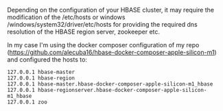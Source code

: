 Depending on the configuration of your HBASE cluster, it may require the modification of the /etc/hosts or windows /windows/system32/driver/etc/hosts
for providing the required dns resolution of the HBASE region server, zookeeper etc.

In my case I'm using the docker composer configuration of my repo (https://github.com/alecuba16/hbase-docker-composer-apple-silicon-m1) and configured the hosts to:

```
127.0.0.1 hbase-master
127.0.0.1 hbase-region
127.0.0.1 hbase-master.hbase-docker-composer-apple-silicon-m1_hbase
127.0.0.1 hbase-regionserver.hbase-docker-composer-apple-silicon-m1_hbase
127.0.0.1 zoo
```